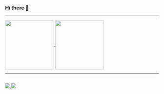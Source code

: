 ### Hi there 👋

---
<div>
  <a href="https://github.com/luismonte10">
    <img height="160px" align="center" src="https://github-readme-stats.vercel.app/api?username=luismonte10&show_icons=true&theme=midnight-purple&count_private=true" />
  </a>
  <a  href="https://github.com/luismonte10">
    <img height="160px" align="center" src="https://github-readme-stats.vercel.app/api/top-langs/?username=luismonte10&layout=compact&theme=midnight-purple" />
  </a>
</div>

---

<div><br> 
   <a href="https://www.linkedin.com/in/luismonte10/">
    <img src="https://img.shields.io/badge/LinkedIn-0077B5?style=for-the-badge&logo=linkedin&logoColor=white" />
  </a>
  <a href="mailto:luismonte.l560@gmail.com">
    <img src="https://img.shields.io/badge/Gmail-D14836?style=for-the-badge&logo=gmail&logoColor=white" />
  </a>
</div>



<!--
**luismonte10/luismonte10** is a ✨ _special_ ✨ repository because its `README.md` (this file) appears on your GitHub profile.

Here are some ideas to get you started:

- 🔭 I’m currently working on ...
- 🌱 I’m currently learning ...
- 👯 I’m looking to collaborate on ...
- 🤔 I’m looking for help with ...
- 💬 Ask me about ...
- 📫 How to reach me: ...
- 😄 Pronouns: ...
- ⚡ Fun fact: ...
-->
